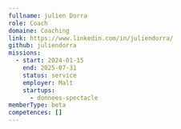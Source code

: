 ```yaml
---
fullname: julien Dorra
role: Coach
domaine: Coaching
link: https://www.linkedin.com/in/juliendorra/
github: juliendorra
missions:
  - start: 2024-01-15
    end: 2025-07-31
    status: service
    employer: Malt
    startups:
      - donnees-spectacle
memberType: beta
competences: []
---
```

